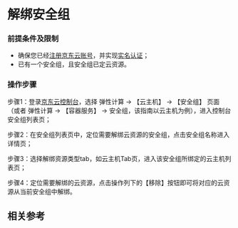 # 解绑安全组

### 前提条件及限制
- 确保您已经[注册京东云账号](https://user.jdcloud.com/register?returnUrl=https%3A%2F%2Fwww.jdcloud.com%2F)，并实现[实名认证](https://docs.jdcloud.com/cn/real-name-verification/introduction)；
- 已有一个安全组，且安全组已定云资源。


### 操作步骤

步骤1：登录[京东云控制台](https://login.jdcloud.com/?returnUrl=https%3A%2F%2Fwww.jdcloud.com%2F)，选择 弹性计算 -> 【云主机】 -> 【安全组】 页面（或者 弹性计算 -> 【容器服务】 -> 安全组，该指南以云主机为例），进入控制台安全组列表页；

步骤2：在安全组列表页中，定位需要解绑云资源的安全组，点击安全组名称进入详情页；

步骤3：选择解绑资源类型tab，如云主机Tab页，进入该安全组所绑定的云主机列表页；

步骤4：定位需要解绑的云资源，点击操作列下的【移除】按钮即可将对应的云资源从当前安全组中解绑。

## 相关参考
